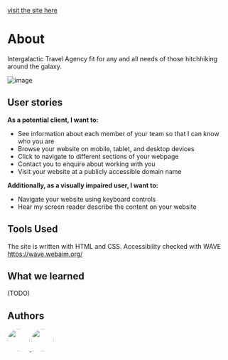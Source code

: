 [visit the site here](https://fac31.github.io/Jana-Todd/)

# About

Intergalactic Travel Agency fit for any and all needs of those hitchhiking around the galaxy.

![image](https://github.com/fac31/Jana-Todd/assets/49396588/fae9b759-e064-4d5e-9de2-23997aa7eb60)

## User stories

**As a potential client, I want to:**

- See information about each member of your team so that I can know who you are
- Browse your website on mobile, tablet, and desktop devices
- Click to navigate to different sections of your webpage
- Contact you to enquire about working with you
- Visit your website at a publicly accessible domain name

**Additionally, as a visually impaired user, I want to:**

- Navigate your website using keyboard controls
- Hear my screen reader describe the content on your website

## Tools Used

The site is written with HTML and CSS. Accessibility checked with WAVE https://wave.webaim.org/

## What we learned

(TODO)

## Authors

<a href="https://github.com/tt01924">
  <img src="https://avatars.githubusercontent.com/u/150555214?v=4" style="border-radius: 50%; width: 50px;">
</a>
<a href="https://github.com/sulphite">
  <img src="https://avatars.githubusercontent.com/u/49396588?v=4" style="border-radius: 50%; width: 50px;">
</a>
